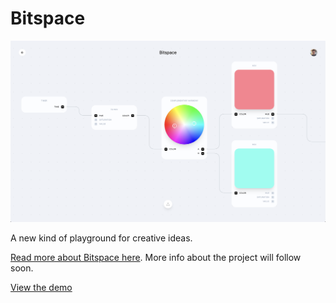 # Bitspace

![Bitspace](./assets/bitspace.png)

A new kind of playground for creative ideas.

[Read more about Bitspace here](https://polar.sh/emilwidlund/posts/introducing-bitspace-a-playground-for-your-creative-ideas). More info about the project will follow soon.

[View the demo](https://bitspace.sh)
